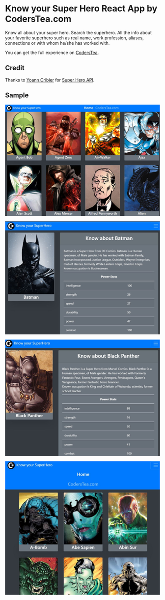 # Know your Super Hero React App by CodersTea.com

Know all about your super hero. Search the superhero. All the info about your favorite superhero such as real name, work profession, aliases, connections or with whom he/she has worked with.

  

You can get the full experience on 
[CodersTea]("https://www.coderstea.com/tools/").

## Credit
Thanks to [Yoann Cribier]("https://github.com/akabab")  for [Super Hero API]("https://akabab.github.io/superhero-api/api/").

## Sample 

![home](resource/kys-homepage.JPG)

![batman](resource/kys-batman.JPG)

![black Panther](resource/kys-blackpanter.JPG)

![home](resource/kys-home.JPG)